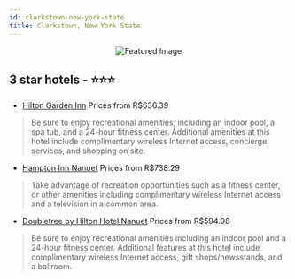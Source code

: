 ```yaml
---
id: clarkstown-new-york-state
title: Clarkstown, New York State
---
```


<center><img src="https://i.travelapi.com/hotels/1000000/990000/986000/985904/2555bb92_z.jpg" alt="Featured Image" /></center>


##  3 star hotels - ⭐️⭐️⭐️

-    [Hilton Garden Inn](https://us.hurb.com/hotels/clarkstown/hilton-garden-inn-JNP-JP041502?cmp=18055) Prices from R$636.39
   > Be sure to enjoy recreational amenities, including an indoor pool, a spa tub, and a 24-hour fitness center. Additional amenities at this hotel include complimentary wireless Internet access, concierge services, and shopping on site.
-    [Hampton Inn Nanuet](https://us.hurb.com/hotels/clarkstown/hampton-inn-nanuet-JNP-JP845241?cmp=18055) Prices from R$738.29
   > Take advantage of recreation opportunities such as a fitness center, or other amenities including complimentary wireless Internet access and a television in a common area.
-    [Doubletree by Hilton Hotel Nanuet](https://us.hurb.com/hotels/clarkstown/doubletree-by-hilton-hotel-nanuet-JNP-JP261070?cmp=18055) Prices from R$594.98
   > Be sure to enjoy recreational amenities including an indoor pool and a 24-hour fitness center. Additional features at this hotel include complimentary wireless Internet access, gift shops/newsstands, and a ballroom.

